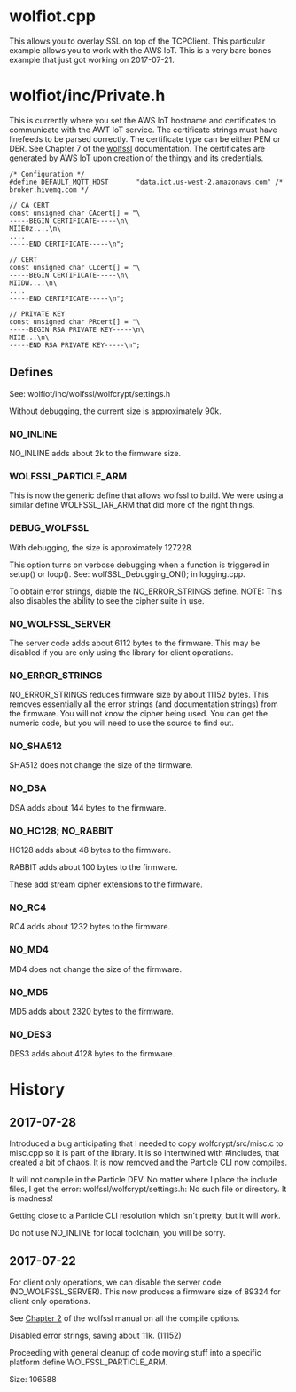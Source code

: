 # wolfiot.cpp

This allows you to overlay SSL on top of the TCPClient.  This particular
example allows you to work with the AWS IoT.   This is a very bare bones
example that just got working on 2017-07-21.

# wolfiot/inc/Private.h

This is currently where you set the AWS IoT hostname and certificates to communicate
with the AWT IoT service.  The certificate strings must have linefeeds to be parsed
correctly.  The certificate type can be either PEM or DER.  See Chapter 7 of the
[wolfssl](https://www.wolfssl.com/wolfSSL/Docs-wolfssl-manual-7-keys-and-certificates.html)
documentation.  The certificates are generated by AWS IoT upon creation of the thingy
and its credentials.

```
/* Configuration */
#define DEFAULT_MQTT_HOST       "data.iot.us-west-2.amazonaws.com" /* broker.hivemq.com */

// CA CERT
const unsigned char CAcert[] = "\
-----BEGIN CERTIFICATE-----\n\
MIIE0z....\n\
....
-----END CERTIFICATE-----\n";

// CERT
const unsigned char CLcert[] = "\
-----BEGIN CERTIFICATE-----\n\
MIIDW....\n\
....
-----END CERTIFICATE-----\n";

// PRIVATE KEY
const unsigned char PRcert[] = "\
-----BEGIN RSA PRIVATE KEY-----\n\
MIIE...\n\
-----END RSA PRIVATE KEY-----\n";
```

## Defines

See: wolfiot/inc/wolfssl/wolfcrypt/settings.h

Without debugging, the current size is approximately 90k.

### NO_INLINE

NO_INLINE adds about 2k to the firmware size.

### WOLFSSL_PARTICLE_ARM

This is now the generic define that allows wolfssl to build.  We were using
a similar define WOLFSSL_IAR_ARM that did more of the right things.

### DEBUG_WOLFSSL

With debugging, the size is approximately 127228.

This option turns on verbose debugging when a function is triggered in
setup() or loop().  See: wolfSSL_Debugging_ON(); in logging.cpp.

To obtain error strings, diable the NO_ERROR_STRINGS define. 
NOTE: This also disables the ability to see the cipher suite in use.

### NO_WOLFSSL_SERVER

The server code adds about 6112 bytes to the firmware.  This may be
disabled if you are only using the library for client operations.

### NO_ERROR_STRINGS

NO_ERROR_STRINGS reduces firmware size by about 11152 bytes.  This removes
essentially all the error strings (and documentation strings) from the
firmware.  You will not know the cipher being used.  You can get the
numeric code, but you will need to use the source to find out.

### NO_SHA512

SHA512 does not change the size of the firmware.

### NO_DSA

DSA adds about 144 bytes to the firmware.

### NO_HC128; NO_RABBIT

HC128 adds about 48 bytes to the firmware.

RABBIT adds about 100 bytes to the firmware.

These add stream cipher extensions to the firmware.

### NO_RC4

RC4 adds about 1232 bytes to the firmware.

### NO_MD4

MD4 does not change the size of the firmware.

### NO_MD5

MD5 adds about 2320 bytes to the firmware.

### NO_DES3

DES3 adds about 4128 bytes to the firmware.

# History

## 2017-07-28

Introduced a bug anticipating that I needed to copy wolfcrypt/src/misc.c to misc.cpp so
it is part of the library.  It is so intertwined with #includes, that created a bit
of chaos.  It is now removed and the Particle CLI now compiles.

It will not compile in the Particle DEV.  No matter where I place the include files,
I get the error: wolfssl/wolfcrypt/settings.h: No such file or directory.   It is
madness!

Getting close to a Particle CLI resolution which isn't pretty, but it will work.

Do not use NO_INLINE for local toolchain, you will be sorry.

## 2017-07-22 

For client only operations, we can disable the server code (NO_WOLFSSL_SERVER).  This
now produces a firmware size of 89324 for client only operations.

See [Chapter 2](https://www.wolfssl.com/wolfSSL/Docs-wolfssl-manual-2-building-wolfssl.html)
of the wolfssl manual on all the compile options.

Disabled error strings, saving about 11k.  (11152)

Proceeding with general cleanup of code moving stuff into a specific platform define WOLFSSL_PARTICLE_ARM.

Size: 106588
